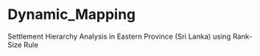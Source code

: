 # Dynamic_Mapping
Settlement Hierarchy Analysis in Eastern Province (Sri Lanka) using Rank-Size Rule
